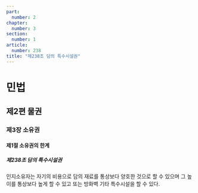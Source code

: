 ```yaml
---
part:
  number: 2
chapter:
  number: 3
section:
  number: 1
article:
  number: 238
title: "제238조 담의 특수시설권"
---
```

# 민법

## 제2편 물권

### 제3장 소유권

#### 제1절 소유권의 한계

##### 제238조 담의 특수시설권

인지소유자는 자기의 비용으로 담의 재료를 통상보다 양호한 것으로 할 수 있으며 그 높이를 통상보다 높게 할 수 있고 또는 방화벽 기타 특수시설을 할 수 있다.
